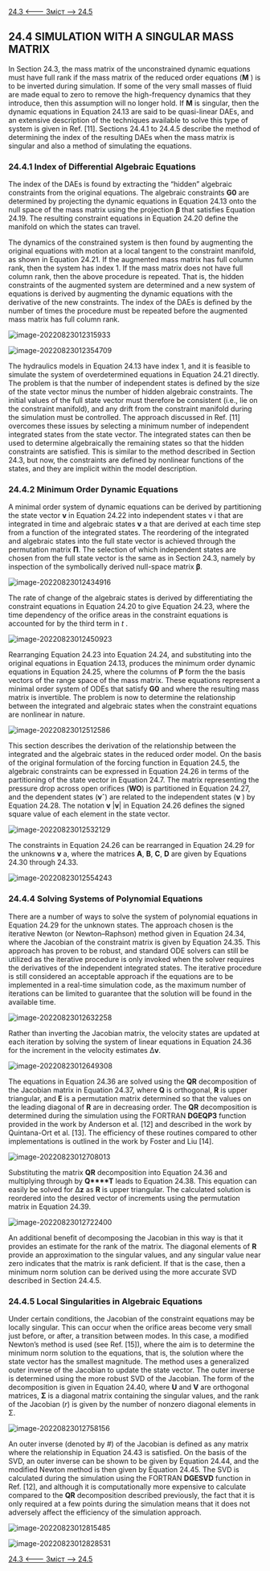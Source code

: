 [24.3 <--- ](24_3.md) [   Зміст   ](README.md) [--> 24.5](24_5.md)

## 24.4 SIMULATION WITH A SINGULAR MASS MATRIX

In Section 24.3, the mass matrix of the unconstrained dynamic equations must have full rank if the mass matrix of the reduced order equations (**M** ) is to be inverted during simulation. If some of the very small masses of fluid are made equal to zero to remove the high-frequency dynamics that they introduce, then this assumption will no longer hold. If **M** is singular, then the dynamic equations in Equation 24.13 are said to be quasi-linear DAEs, and an extensive description of the techniques available to solve this type of system is given in Ref. [11]. Sections 24.4.1 to 24.4.5 describe the method of determining the index of the resulting DAEs when the mass matrix is singular and also a method of simulating the equations.

### 24.4.1 Index of Differential Algebraic Equations

The index of the DAEs is found by extracting the “hidden” algebraic constraints from the original equations. The algebraic constraints **G0** are determined by projecting the dynamic equations in Equation 24.13 onto the null space of the mass matrix using the projection **β** that satisfies Equation 24.19. The resulting constraint equations in Equation 24.20 define the manifold on which the states can travel.

The dynamics of the constrained system is then found by augmenting the original equations with motion at a local tangent to the constraint manifold, as shown in Equation 24.21. If the augmented mass matrix has full column rank, then the system has index 1. If the mass matrix does not have full column rank, then the above procedure is repeated. That is, the hidden constraints of the augmented system are determined and a new system of equations is derived by augmenting the dynamic equations with the derivative of the new constraints. The index of the DAEs is defined by the number of times the procedure must be repeated before the augmented mass matrix has full column rank.

 ![image-20220823012315933](media/image-20220823012315933.png)

![image-20220823012354709](media/image-20220823012354709.png)

The hydraulics models in Equation 24.13 have index 1, and it is feasible to simulate the system of overdetermined equations in Equation 24.21 directly. The problem is that the number of independent states is defined by the size of the state vector minus the number of hidden algebraic constraints. The initial values of the full state vector must therefore be consistent (i.e., lie on the constraint manifold), and any drift from the constraint manifold during the simulation must be controlled. The approach discussed in Ref. [11] overcomes these issues by selecting a minimum number of independent integrated states from the state vector. The integrated states can then be used to determine algebraically the remaining states so that the hidden constraints are satisfied. This is similar to the method described in Section 24.3, but now, the constraints are defined by nonlinear functions of the states, and they are implicit within the model description. 

### 24.4.2 Minimum Order Dynamic Equations

A minimal order system of dynamic equations can be derived by partitioning the state vector **v** in Equation 24.22 into independent states v i that are integrated in time and algebraic states **v** a that are derived at each time step from a function of the integrated states. The reordering of the integrated and algebraic states into the full state vector is achieved through the permutation matrix **Π**. The selection of which independent states are chosen from the full state vector is the same as in Section 24.3, namely by inspection of the symbolically derived null-space matrix **β**.

![image-20220823012434916](media/image-20220823012434916.png)

The rate of change of the algebraic states is derived by differentiating the constraint equations in Equation 24.20 to give Equation 24.23, where the time dependency of the orifice areas in the constraint equations is accounted for by the third term in *t* .

 ![image-20220823012450923](media/image-20220823012450923.png)

Rearranging Equation 24.23 into Equation 24.24, and substituting into the original equations in Equation 24.13, produces the minimum order dynamic equations in Equation 24.25, where the columns of **P** form the the basis vectors of the range space of the mass matrix. These equations represent a minimal order system of ODEs that satisfy **G0** and where the resulting mass matrix is invertible. The problem is now to determine the relationship between the integrated and algebraic states when the constraint equations are nonlinear in nature.

![image-20220823012512586](media/image-20220823012512586.png)

This section describes the derivation of the relationship between the integrated and the algebraic states in the reduced order model. On the basis of the original formulation of the forcing function in Equation 24.5, the algebraic constraints can be expressed in Equation 24.26 in terms of the partitioning of the state vector in Equation 24.7. The matrix representing the pressure drop across open orifices (**WO**) is partitioned in Equation 24.27, and the dependent states (**v**ˆ) are related to the independent states (**v** ) by Equation 24.28. The notation **v** |**v**| in Equation 24.26 defines the signed square value of each element in the state vector.

 ![image-20220823012532129](media/image-20220823012532129.png)

The constraints in Equation 24.26 can be rearranged in Equation 24.29 for the unknowns **v** a, where the matrices **A**, **B**, **C**, **D** are given by Equations 24.30 through 24.33.

![image-20220823012554243](media/image-20220823012554243.png)



### 24.4.4 Solving Systems of Polynomial Equations

There are a number of ways to solve the system of polynomial equations in Equation 24.29 for the unknown states. The approach chosen is the iterative Newton (or Newton–Raphson) method given in Equation 24.34, where the Jacobian of the constraint matrix is given by Equation 24.35. This approach has proven to be robust, and standard ODE solvers can still be utilized as the iterative procedure is only invoked when the solver requires the derivatives of the independent integrated states. The iterative procedure is still considered an acceptable approach if the equations are to be implemented in a real-time simulation code, as the maximum number of iterations can be limited to guarantee that the solution will be found in the available time.

![image-20220823012632258](media/image-20220823012632258.png)

Rather than inverting the Jacobian matrix, the velocity states are updated at each iteration by solving the system of linear equations in Equation 24.36 for the increment in the velocity estimates ∆**v**.

![image-20220823012649308](media/image-20220823012649308.png)

The equations in Equation 24.36 are solved using the **QR** decomposition of the Jacobian matrix in Equation 24.37, where **Q** is orthogonal, **R** is upper triangular, and **E** is a permutation matrix determined so that the values on the leading diagonal of **R** are in decreasing order. The **QR** decomposition is determined during the simulation using the FORTRAN **DGEQP3** function provided in the work by Anderson et al. [12] and described in the work by Quintana-Ort et al. [13]. The efficiency of these routines compared to other implementations is outlined in the work by Foster and Liu [14].

![image-20220823012708013](media/image-20220823012708013.png)

Substituting the matrix **QR** decomposition into Equation 24.36 and multiplying through by **Q****T** leads to Equation 24.38. This equation can easily be solved for ∆**z** as **R** is upper triangular. The calculated solution is reordered into the desired vector of increments using the permutation matrix in Equation 24.39.

![image-20220823012722400](media/image-20220823012722400.png)

An additional benefit of decomposing the Jacobian in this way is that it provides an estimate for the rank of the matrix. The diagonal elements of **R** provide an approximation to the singular values, and any singular value near zero indicates that the matrix is rank deficient. If that is the case, then a minimum norm solution can be derived using the more accurate SVD described in Section 24.4.5.

### 24.4.5 Local Singularities in Algebraic Equations

Under certain conditions, the Jacobian of the constraint equations may be locally singular. This can occur when the orifice areas become very small just before, or after, a transition between modes. In this case, a modified Newton’s method is used (see Ref. [15]), where the aim is to determine the minimum norm solution to the equations, that is, the solution where the state vector has the smallest magnitude. The method uses a generalized outer inverse of the Jacobian to update the state vector. The outer inverse is determined using the more robust SVD of the Jacobian. The form of the decomposition is given in Equation 24.40, where **U** and **V** are orthogonal matrices, **Σ** is a diagonal matrix containing the singular values, and the rank of the Jacobian (*r*) is given by the number of nonzero diagonal elements in Σ.

![image-20220823012758156](media/image-20220823012758156.png)

An outer inverse (denoted by #) of the Jacobian is defined as any matrix where the relationship in Equation 24.43 is satisfied. On the basis of the SVD, an outer inverse can be shown to be given by Equation 24.44, and the modified Newton method is then given by Equation 24.45. The SVD is calculated during the simulation using the FORTRAN **DGESVD** function in Ref. [12], and although it is computationally more expensive to calculate compared to the **QR** decomposition described previously, the fact that it is only required at a few points during the simulation means that it does not adversely affect the efficiency of the simulation approach.

![image-20220823012815485](media/image-20220823012815485.png)

![image-20220823012828531](media/image-20220823012828531.png)

[24.3 <--- ](24_3.md) [   Зміст   ](README.md) [--> 24.5](24_5.md)